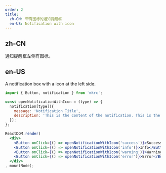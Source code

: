 ```yaml
---
order: 2
title:
  zh-CN: 带有图标的通知提醒框
  en-US: Notification with icon
---
```


## zh-CN

通知提醒框左侧有图标。

## en-US

A notification box with a icon at the left side.

````jsx
import { Button, notification } from 'mkrc';

const openNotificationWithIcon = (type) => {
  notification[type]({
    message: 'Notification Title',
    description: 'This is the content of the notification. This is the content of the notification. This is the content of the notification.',
  });
};

ReactDOM.render(
  <div>
    <Button onClick={() => openNotificationWithIcon('success')}>Success</Button>
    <Button onClick={() => openNotificationWithIcon('info')}>Info</Button>
    <Button onClick={() => openNotificationWithIcon('warning')}>Warning</Button>
    <Button onClick={() => openNotificationWithIcon('error')}>Error</Button>
  </div>
, mountNode);
````

<style>
.code-box-demo .ant-btn {
  margin-right: 1em;
}
</style>
